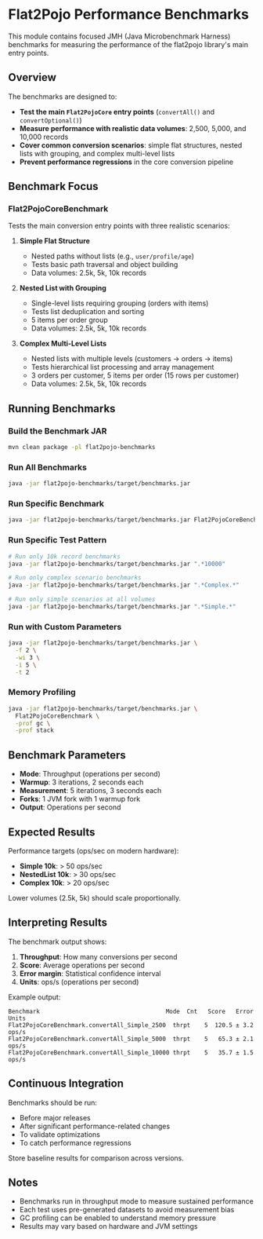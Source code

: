 # Flat2Pojo Performance Benchmarks

This module contains focused JMH (Java Microbenchmark Harness) benchmarks for measuring the performance of the flat2pojo library's main entry points.

## Overview

The benchmarks are designed to:
- **Test the main `Flat2PojoCore` entry points** (`convertAll()` and `convertOptional()`)
- **Measure performance with realistic data volumes**: 2,500, 5,000, and 10,000 records
- **Cover common conversion scenarios**: simple flat structures, nested lists with grouping, and complex multi-level lists
- **Prevent performance regressions** in the core conversion pipeline

## Benchmark Focus

### Flat2PojoCoreBenchmark
Tests the main conversion entry points with three realistic scenarios:

1. **Simple Flat Structure**
   - Nested paths without lists (e.g., `user/profile/age`)
   - Tests basic path traversal and object building
   - Data volumes: 2.5k, 5k, 10k records

2. **Nested List with Grouping**
   - Single-level lists requiring grouping (orders with items)
   - Tests list deduplication and sorting
   - 5 items per order group
   - Data volumes: 2.5k, 5k, 10k records

3. **Complex Multi-Level Lists**
   - Nested lists with multiple levels (customers → orders → items)
   - Tests hierarchical list processing and array management
   - 3 orders per customer, 5 items per order (15 rows per customer)
   - Data volumes: 2.5k, 5k, 10k records

## Running Benchmarks

### Build the Benchmark JAR
```bash
mvn clean package -pl flat2pojo-benchmarks
```

### Run All Benchmarks
```bash
java -jar flat2pojo-benchmarks/target/benchmarks.jar
```

### Run Specific Benchmark
```bash
java -jar flat2pojo-benchmarks/target/benchmarks.jar Flat2PojoCoreBenchmark
```

### Run Specific Test Pattern
```bash
# Run only 10k record benchmarks
java -jar flat2pojo-benchmarks/target/benchmarks.jar ".*10000"

# Run only complex scenario benchmarks
java -jar flat2pojo-benchmarks/target/benchmarks.jar ".*Complex.*"

# Run only simple scenarios at all volumes
java -jar flat2pojo-benchmarks/target/benchmarks.jar ".*Simple.*"
```

### Run with Custom Parameters
```bash
java -jar flat2pojo-benchmarks/target/benchmarks.jar \
  -f 2 \
  -wi 3 \
  -i 5 \
  -t 2
```

### Memory Profiling
```bash
java -jar flat2pojo-benchmarks/target/benchmarks.jar \
  Flat2PojoCoreBenchmark \
  -prof gc \
  -prof stack
```

## Benchmark Parameters

- **Mode**: Throughput (operations per second)
- **Warmup**: 3 iterations, 2 seconds each
- **Measurement**: 5 iterations, 3 seconds each
- **Forks**: 1 JVM fork with 1 warmup fork
- **Output**: Operations per second

## Expected Results

Performance targets (ops/sec on modern hardware):
- **Simple 10k**: > 50 ops/sec
- **NestedList 10k**: > 30 ops/sec
- **Complex 10k**: > 20 ops/sec

Lower volumes (2.5k, 5k) should scale proportionally.

## Interpreting Results

The benchmark output shows:
1. **Throughput**: How many conversions per second
2. **Score**: Average operations per second
3. **Error margin**: Statistical confidence interval
4. **Units**: ops/s (operations per second)

Example output:
```
Benchmark                                    Mode  Cnt   Score   Error  Units
Flat2PojoCoreBenchmark.convertAll_Simple_2500  thrpt    5  120.5 ± 3.2  ops/s
Flat2PojoCoreBenchmark.convertAll_Simple_5000  thrpt    5   65.3 ± 2.1  ops/s
Flat2PojoCoreBenchmark.convertAll_Simple_10000 thrpt    5   35.7 ± 1.5  ops/s
```

## Continuous Integration

Benchmarks should be run:
- Before major releases
- After significant performance-related changes
- To validate optimizations
- To catch performance regressions

Store baseline results for comparison across versions.

## Notes

- Benchmarks run in throughput mode to measure sustained performance
- Each test uses pre-generated datasets to avoid measurement bias
- GC profiling can be enabled to understand memory pressure
- Results may vary based on hardware and JVM settings
